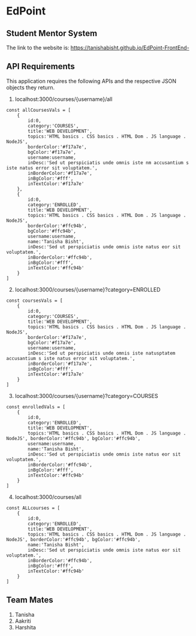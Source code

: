 # EdPoint
## Student Mentor System
The link to the website is: https://tanishabisht.github.io/EdPoint-FrontEnd-

## API Requirements
This application requires the following APIs and the respective JSON objects they return.

1. localhost:3000/courses/{username}/all
```
const allCoursesVals = [
    {
        id:0, 
        category:'COURSES', 
        title:'WEB DEVELOPMENT', 
        topics:'HTML basics . CSS basics . HTML Dom . JS language . NodeJS', 
        borderColor:'#f17a7e',
        bgColor:'#f17a7e', 
        username:username, 
        inDesc:'Sed ut perspiciatis unde omnis iste nm accusantium s iste natus error sit voluptatem.', 
        inBorderColor:'#f17a7e', 
        inBgColor:'#fff', 
        inTextColor:'#f17a7e'
    },
    {
        id:0, 
        category:'ENROLLED', 
        title:'WEB DEVELOPMENT', 
        topics:'HTML basics . CSS basics . HTML Dom . JS language . NodeJS', 
        borderColor:'#ffc94b', 
        bgColor:'#ffc94b', 
        username:username, 
        name:'Tanisha Bisht', 
        inDesc:'Sed ut perspiciatis unde omnis iste natus eor sit voluptatem.', 
        inBorderColor:'#ffc94b', 
        inBgColor:'#fff', 
        inTextColor:'#ffc94b'
    }
]
```

2. localhost:3000/courses/{username}?category=ENROLLED
```
const coursesVals = [
    {
        id:0, 
        category:'COURSES', 
        title:'WEB DEVELOPMENT', 
        topics:'HTML basics . CSS basics . HTML Dom . JS language . NodeJS', 
        borderColor:'#f17a7e',
        bgColor:'#f17a7e', 
        username:username, 
        inDesc:'Sed ut perspiciatis unde omnis iste natusptatem accusantium s iste natus error sit voluptatem.', 
        inBorderColor:'#f17a7e', 
        inBgColor:'#fff', 
        inTextColor:'#f17a7e'
    }
]
```

3. localhost:3000/courses/{username}?category=COURSES
```
const enrolledVals = [
    {
        id:0, 
        category:'ENROLLED', 
        title:'WEB DEVELOPMENT', 
        topics:'HTML basics . CSS basics . HTML Dom . JS language . NodeJS', borderColor:'#ffc94b', bgColor:'#ffc94b', 
        username:username, 
        name:'Tanisha Bisht', 
        inDesc:'Sed ut perspiciatis unde omnis iste natus eor sit voluptatem.', 
        inBorderColor:'#ffc94b', 
        inBgColor:'#fff', 
        inTextColor:'#ffc94b'
    }
]
 ```


4. localhost:3000/courses/all
```
const ALLcourses = [
    {
        id:0, 
        category:'ENROLLED', 
        title:'WEB DEVELOPMENT', 
        topics:'HTML basics . CSS basics . HTML Dom . JS language . NodeJS', borderColor:'#ffc94b', bgColor:'#ffc94b', 
        name:'Tanisha Bisht', 
        inDesc:'Sed ut perspiciatis unde omnis iste natus eor sit voluptatem.', 
        inBorderColor:'#ffc94b', 
        inBgColor:'#fff', 
        inTextColor:'#ffc94b'
    }
]
 ```


## Team Mates
1. Tanisha
2. Aakriti
3. Harshita